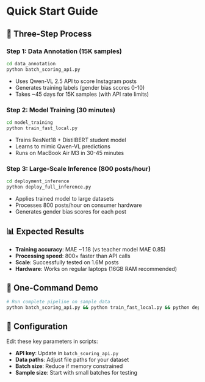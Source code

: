 # Quick Start Guide

## 🎯 Three-Step Process

### Step 1: Data Annotation (15K samples)
```bash
cd data_annotation
python batch_scoring_api.py
```
- Uses Qwen-VL 2.5 API to score Instagram posts
- Generates training labels (gender bias scores 0-10)
- Takes ~45 days for 15K samples (with API rate limits)

### Step 2: Model Training (30 minutes)
```bash
cd model_training  
python train_fast_local.py
```
- Trains ResNet18 + DistilBERT student model
- Learns to mimic Qwen-VL predictions
- Runs on MacBook Air M3 in 30-45 minutes

### Step 3: Large-Scale Inference (800 posts/hour)
```bash
cd deployment_inference
python deploy_full_inference.py
```
- Applies trained model to large datasets
- Processes 800 posts/hour on consumer hardware
- Generates gender bias scores for each post

## 📊 Expected Results

- **Training accuracy**: MAE ~1.18 (vs teacher model MAE 0.85)
- **Processing speed**: 800× faster than API calls
- **Scale**: Successfully tested on 1.6M posts
- **Hardware**: Works on regular laptops (16GB RAM recommended)

## 🚀 One-Command Demo

```bash
# Run complete pipeline on sample data
python batch_scoring_api.py && python train_fast_local.py && python deploy_full_inference.py
```

## 🔧 Configuration

Edit these key parameters in scripts:
- **API key**: Update in `batch_scoring_api.py`
- **Data paths**: Adjust file paths for your dataset
- **Batch size**: Reduce if memory constrained
- **Sample size**: Start with small batches for testing
